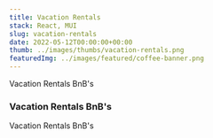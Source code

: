 ```yaml
---
title: Vacation Rentals
stack: React, MUI
slug: vacation-rentals
date: 2022-05-12T00:00:00+00:00
thumb: ../images/thumbs/vacation-rentals.png
featuredImg: ../images/featured/coffee-banner.png
---
```


Vacation Rentals BnB's

### Vacation Rentals BnB's

Vacation Rentals BnB's
